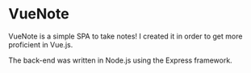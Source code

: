 # VueNote

VueNote is a simple SPA to take notes! I created it in order to get more proficient in Vue.js.

The back-end was written in Node.js using the Express framework.
